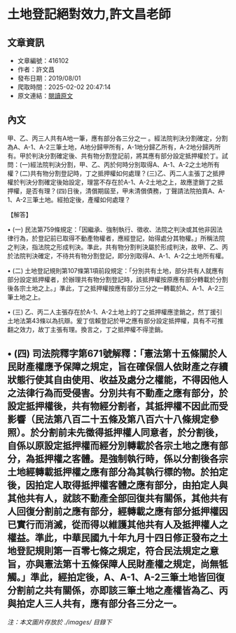 # 土地登記絕對效力,許文昌老師

## 文章資訊
- 文章編號：416102
- 作者：許文昌
- 發布日期：2019/08/01
- 爬取時間：2025-02-02 20:47:14
- 原文連結：[閱讀原文](https://real-estate.get.com.tw/Columns/detail.aspx?no=416102)

## 內文
甲、乙、丙三人共有A地一筆，應有部分各三分之一 。經法院判決分割確定，分割為A、A-1、A-2三筆土地，A地分歸甲所有，A-1地分歸乙所有，A-2地分歸丙所有。甲於判決分割確定後、共有物分割登記前，將其應有部分設定抵押權於丁。試問：(一)經法院判決分割，甲、乙、丙於何時分別取得A、A-1、A-2之土地所有權？(二)共有物分割登記時，丁之抵押權如何處理？(三)乙、丙二人主張丁之抵押權於判決分割確定後始設定，理當不存在於A-1、A-2土地之上，故應塗銷丁之抵押權，是否有理？(四)日後，清償期屆至，甲未清償債務，丁聲請法院拍賣A、A-1、A-2三筆土地。經拍定後，產權如何處理？

【解答】

• (一) 民法第759條規定：「因繼承、強制執行、徵收、法院之判決或其他非因法律行為，於登記前已取得不動產物權者，應經登記，始得處分其物權。」所稱法院之判決，指法院之形成判決。準此，共有物分割判決屬於形成判決，故甲、乙、丙於法院判決確定，不待共有物分割登記，即分別取得A、A-1、A-2之土地所有權。

• (二) 土地登記規則第107條第1項前段規定：「分別共有土地，部分共有人就應有部分設定抵押權者，於辦理共有物分割登記時，該抵押權按原應有部分轉載於分割後各宗土地之上。」準此，丁之抵押權按應有部分三分之一轉載於A、A-1、A-2三筆土地之上。

• (三) 乙、丙二人主張存在於A-1、A-2土地上的丁之抵押權應塗銷之，然丁援引土地法第43條以為抗辯。爰丁信賴登記於甲之應有部分設定抵押權，具有不可推翻之效力，故丁主張有理。換言之，丁之抵押權不得塗銷。

• (四) 司法院釋字第671號解釋：「憲法第十五條關於人民財產權應予保障之規定，旨在確保個人依財產之存續狀態行使其自由使用、收益及處分之權能，不得因他人之法律行為而受侵害。分別共有不動產之應有部分，於設定抵押權後，共有物經分割者，其抵押權不因此而受影響（民法第八百二十五條及第八百六十八條規定參照）。於分割前未先徵得抵押權人同意者，於分割後，自係以原設定抵押權而經分別轉載於各宗土地之應有部分，為抵押權之客體。是強制執行時，係以分割後各宗土地經轉載抵押權之應有部分為其執行標的物。於拍定後，因拍定人取得抵押權客體之應有部分，由拍定人與其他共有人，就該不動產全部回復共有關係，其他共有人回復分割前之應有部分，經轉載之應有部分抵押權因已實行而消滅，從而得以維護其他共有人及抵押權人之權益。準此，中華民國九十年九月十四日修正發布之土地登記規則第一百零七條之規定，符合民法規定之意旨，亦與憲法第十五條保障人民財產權之規定，尚無牴觸。」準此，經拍定後，A、A-1、A-2三筆土地皆回復分割前之共有關係，亦即該三筆土地之產權皆為乙、丙與拍定人三人共有，應有部分各三分之一。
---
*注：本文圖片存放於 ./images/ 目錄下*
